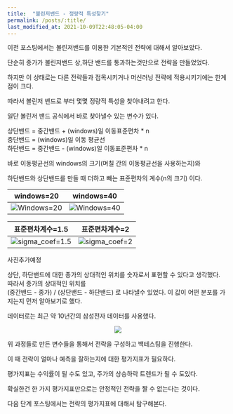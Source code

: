 ```yaml
---
title:  "볼린저밴드 - 정량적 특성찾기" 
permalink: /posts/:title/
last_modified_at: 2021-10-09T22:48:05-04:00
---
```


이전 포스팅에서는 볼린저밴드를 이용한 기본적인 전략에 대해서 알아보았다.

단순히 종가가 볼린저밴드 상,하단 밴드를 통과하는것만으로 전략을 만들었었다.

하지만 이 상태로는 다른 전략들과 접목시키거나 머신러닝 전략에 적용시키기에는 한계점이 크다.

따라서 볼린저 밴드로 부터 몇몇 정량적 특성을 찾아내려고 한다.

일단 볼린저 밴드 공식에서 바로 찾아낼수 있는 변수가 있다.  

상단밴드 = 중간밴드 + (windows)일 이동표준편차 * n  
중단밴드 = (windows)일 이동 평균선  
하단밴드 = 중간밴드 - (windows)일 이동표준편차 * n  


바로 이동평균선의 windows의 크기(며칠 간의 이동평균선을 사용하는지)와

하단밴드와 상단밴드를 만들 때 더하고 빼는 표준편차의 계수(n의 크기) 이다.



|windows=20|windows=40|
|:-:|:-:|
|![Windows=20]({{site.url}}/assets/images/sec_windows_20.png)|![Windows=40]({{site.url}}/assets/images/sec_windows_40.png)|

|표준편차계수=1.5|표준편차계수=2|
|:-:|:-:|
|![sigma_coef=1.5]({{site.url}}/assets/images/sec_sigmacoef_1.5.png)|![sigma_coef=2]({{site.url}}/assets/images/sec_sigmacoef_2.png)|


사진추가예정  


상단, 하단밴드에 대한 종가의 상대적인 위치를 숫자로서 표현할 수 있다고 생각했다.  
따라서 종가의 상대적인 위치를  
(중간밴드 - 종가) / (상단밴드 - 하단밴드)
로 나타낼수 있었다. 이 값이 어떤 분포를 가지는지 먼저 알아보기로 했다.  

데이터로는 최근 약 10년간의 삼성전자 데이터를 사용했다.  


<p align="center"><img src="{{site.url}}/assets/images/samsung_score_distribution.png"></p>




위 과정들로 만든 변수들을 통해서 전략을 구성하고 백테스팅을 진행한다.

이 때 전략이 얼마나 예측을 잘하는지에 대한 평가지표가 필요하다.

평가지표는 수익률이 될 수도 있고, 주가의 상승하락 트렌드가 될 수 도있다.

확실한건 한 가지 평가지표만으로는 안정적인 전략을 짤 수 없는다는 것이다.

다음 단계 포스팅에서는 전략의 평가지표에 대해서 탐구해본다.






